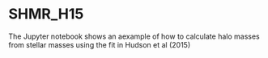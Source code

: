 # SHMR_H15

The Jupyter notebook shows an aexample of how to calculate halo masses from stellar masses using the fit in Hudson et al (2015)
